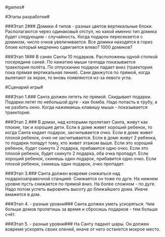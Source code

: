 #games#

#Этапы разработки#

###Этап 2###
Домики 4 типов - разных цветов вертикальные блоки. Располагаются через одинаковый отступ, но какой именно тип домика будет следующим - случайность. Когда подарок пересекается с домиком, число очков увеличивается. Все домики находятся в гориз блоке который медленно сдвигается влево? 1000 домиков?

###Этап 1###
В санях Санты 10 подарков. Расположены одной стопкой посередине саней. По нажатию мыши тачпада показывается траектория полёта. По отпусканию подарок падает вниз (траектория пока прямая вертикальная линия). Сани движутся по прямой, когда вылетают за экран, то вновь появляются из-за левого угла.

#Сценарий игры#

###Этап 1.###
Санта должен лететь по прямой. Скидывает подарки. Подарки летят по небольшой дуге - как бомба. Надо попасть в трубу, а не разбить окно. Когда нажимаешь клавишу мыши - показывается траектория.

###Этап 2.###
В домах, над которыми пролетает Санта, живут как плохие, так и хорошие дети. Если в доме живет хороший ребенок, то когда Санта кидает подарок, засчитывается очко. Если в доме живет плохой ребенок, очко не засчитывается. Если в доме живут 2 ребенка, то подарки попадут тому, кто живет этажом выше. Если это хороший ребенок, будет скинуто 2 подарка, прибавится одно очко. Если это плохой ребенок, будет скинуто 2 подарка, оба очка пропадут. Если хороший ребенок, скинешь один подарок, прибавится одно очко. Если плохой ребенок, скинешь один подарок, очко пропадет.

###Этап 3.###
Санта должен вовремя снижаться над подаркозаправочной станцией. Снижается он тоже по дуге. На нижнем уровне пусть снижается по прямой вниз. На более сложном - по дуге. Надо потом успеть выровнять высоту до ближайшего дома. Иначе вмажется в дом.

###Этап 4. - разные уровни###
Санта должен уметь ускоряться. Чем больше домов пролетишь за время и сбросишь подарков - тем больше счёт.

###Этап 5. - разные уровни###
На Санту падают шары. Он должен вовремя ускорять своих оленей, иначе от него останется мокрое место.
